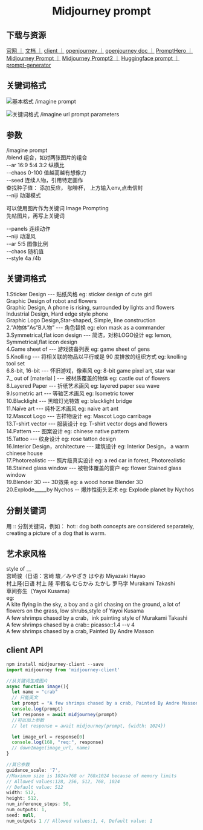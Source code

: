 # <center>Midjourney prompt</center>

## 下载与资源
[官网 ｜](https://www.midjourney.com/)
[文档 ｜](https://docs.midjourney.com/docs/quick-start)
[client ｜](https://www.npmjs.com/package/midjourney-client)
[openjourney ｜](https://replicate.com/prompthero/openjourney/api#run)
[openjourney doc ｜](https://replicate.com/docs)
[PromptHero ｜](https://prompthero.com/) 
[Midjourney Prompt ｜](https://prompt.noonshot.com/midjourney) 
[Midjourney Prompt2 ｜](https://github.com/willwulfken/MidJourney-Styles-and-Keywords-Reference)
[Huggingface prompt ｜](huggingface.co/spaces/doevent/prompt-generator)
[prompt-generator ](https://www.howtoleverageai.com/midjourney-prompt-generator)


## 关键词格式
![基本格式](https://cdn.document360.io/3040c2b6-fead-4744-a3a9-d56d621c6c7e/Images/Documentation/MJ_Prompt_basic.png)
/imagine prompt 

![关键词格式 ](https://cdn.document360.io/3040c2b6-fead-4744-a3a9-d56d621c6c7e/Images/Documentation/MJ%20Prompt.png)
/imagine url prompt parameters 

## 参数
/imagine prompt <br>
/blend 组合，如对两张图片的组合 <br>
--ar 16:9  5:4  3:2 纵横比<br>
--chaos 0-100 值越高越有想像力<br>
--seed 连续人物，引用特定画作<br>
  查找种子值： 添加反应， 咖啡杯， 上方输入env,点击信封<br>
--niji 动漫模式<br>

可以使用图片作为关键词  Image Prompting<br>
  先帖图片，再写上关键词<br>

--panels 连续动作 <br>
--niji   动漫风<br>
--ar 5:5 图像比例<br>
--chaos 随机值   <br>
--style 4a /4b<br>

## 关键词格式
1.Sticker Design --- 贴纸风格 eg: sticker design of cute girl <br>
  Graphic Design of robot and flowers <br>
  Graphic Design, A phone is rising, surrounded by lights and flowers<br>
  Industrial Design, Hard edge style phone<br>
  Graphic Logo Design,Star-shaped, Simple, line construction<br>
2.“A物体”As“B人物”  --- 角色替换 eg: elon mask as a commander<br>
3.Symmetrical,flat icon design --- 简洁，对称LOGO设计 eg: lemon, Symmetrical,flat icon design <br>
4.Game sheet of --- 游戏装备列表 eg: game sheet of gens <br>
5.Knolling --- 将相关联的物品以平行或是 90 度排放的组织方式  eg: knolling tool set <br>
6.8-bit, 16-bit  --- 怀旧游戏，像素风 eg: 8-bit game pixel art, star war <br>
7._ out of [material ]  --- 被材质覆盖的物体 eg: castle out of flowers <br>
8.Layered Paper  --- 折纸艺术画风 eg: layered paper sea wave<br>
9.Isometric art  ---  等轴艺术画风 eg: Isometric tower<br>
10.Blacklight ---  黑暗灯光特效 eg: blacklight bridge<br>
11.Naïve art ---  纯朴艺术画风 eg: naive art ant<br>
12.Mascot Logo --- 吉祥物设计 eg: Mascot Logo carribage<br>
13.T-shirt vector --- 服装设计 eg: T-shirt vector dogs and flowers<br>
14.Pattern --- 图案设计 eg: chinese native pattern<br>
15.Tattoo --- 纹身设计 eg: rose tatton design<br>
16.Interior Design，architecture --- 建筑设计 eg: Interior Design， a warm chinese house<br>
17.Photorealistic --- 照片级真实设计 eg: a red car in forest, Photorealistic <br>
18.Stained glass window --- 被物体覆盖的窗户 eg: flower Stained glass window <br>
19.Blender 3D --- 3D效果 eg: a wood horse Blender 3D<br>
20.Explode_____by Nychos -- 爆炸性街头艺术 eg: Explode planet by Nychos

## 分割关键词
用 :: 分割关键词，例如： hot:: dog both concepts are considered separately, creating a picture of a dog that is warm. 


## 艺术家风格
style of __ <br>
  宫崎骏（日语：宮﨑 駿／みやざき はやお Miyazaki Hayao<br>
  村上隆(日语 村上 隆 平假名 むらかみ たかし 罗马字 Murakami Takashi<br>
  草间弥生（Yayoi Kusama）<br>
eg:<br>
A kite flying in the sky, a boy and a girl chasing on the ground, a lot of <br>flowers on the grass, low shrubs,style of Yayoi Kusama<br>
A few shrimps chased by a crab，ink painting style of Murakami Takashi <br>
A few shrimps chased by a crab:: picasso::1.4 --v 4<br>
A few shrimps chased by a crab, Painted By Andre Masson<br>

## client API
```js
npm install midjourney-client --save
import midjourney from 'midjourney-client'

//从关键词生成图片
async function image(){
  let name = "crab"
  // 只能英文
  let prompt = "A few shrimps chased by a crab, Painted By Andre Masson"
  console.log(prompt)
  let response = await midjourney(prompt)
  //可以加上参数
  // let response = await midjourney(prompt, {width: 1024})

  let image_url = response[0]
  console.log(168, "req:", response)
  // downImage(image_url, name)
}

//其它参数
guidance_scale: '7',
//Maximum size is 1024x768 or 768x1024 because of memory limits
// Allowed values:128, 256, 512, 768, 1024
// Default value: 512
width: 512,
height: 512,  
num_inference_steps: 50,
num_outputs: 1, 
seed: null,
num_outputs 1 // Allowed values:1, 4, Default value: 1
```


